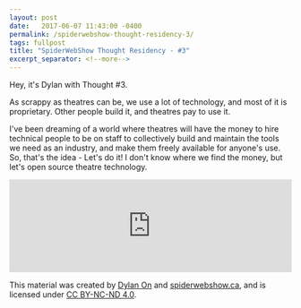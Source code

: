 ```yaml
---
layout: post
date:   2017-06-07 11:43:00 -0400
permalink: /spiderwebshow-thought-residency-3/
tags: fullpost
title: "SpiderWebShow Thought Residency - #3"
excerpt_separator: <!--more-->
---
```


Hey, it's Dylan with Thought #3.

As scrappy as theatres can be, we use a lot of technology, and most of it is proprietary. Other people build it, and theatres pay to use it.

I've been dreaming of a world where theatres will have the money to hire technical people to be on staff to collectively build and maintain the 
tools we need as an industry, and make them freely available for anyone's use. So, that's the idea - Let's do it! I don't know where we find the money, 
but let's open source theatre technology.

<!--more-->

<iframe width="100%" height="166" scrolling="no" frameborder="no" 
src="https://w.soundcloud.com/player/?url=https%3A//api.soundcloud.com/tracks/326976805&amp;color=ff5500&amp;auto_play=false&amp;hide_related=false&amp;show_comments=true&amp;show_user=true&amp;show_reposts=false">
</iframe>

<p class="small">
  This material was created by <a href="https://dylanon.com/">Dylan On</a> and <a href="https://spiderwebshow.ca/">spiderwebshow.ca</a>, 
  and is licensed under <a href="https://creativecommons.org/licenses/by-nc-nd/4.0/">CC BY-NC-ND 4.0</a>.
</p>